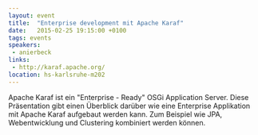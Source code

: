 ```yaml
---
layout: event
title:  "Enterprise development mit Apache Karaf"
date:   2015-02-25 19:15:00 +0100
tags: events
speakers:
 - anierbeck
links:
 - http://karaf.apache.org/
location: hs-karlsruhe-m202
---
```


Apache Karaf ist ein "Enterprise - Ready" OSGi Application Server. Diese Präsentation gibt einen Überblick darüber wie eine Enterprise Applikation mit Apache Karaf aufgebaut werden kann. Zum Beispiel wie JPA, Webentwicklung und Clustering kombiniert werden können.

